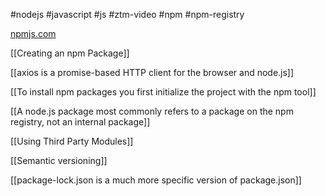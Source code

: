 #nodejs #javascript #js #ztm-video #npm #npm-registry 

[npmjs.com](https://www.npmjs.com)

[[Creating an npm Package]]

[[axios is a promise-based HTTP client for the browser and node.js]]

[[To install npm packages you first initialize the project with the npm tool]]

[[A node.js package most commonly refers to a package on the npm registry, not an internal package]]

[[Using Third Party Modules]]

[[Semantic versioning]]

[[package-lock.json is a much more specific version of package.json]]


